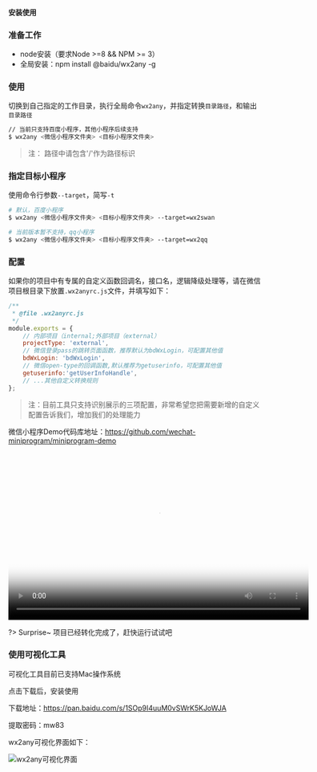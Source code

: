 #### 安装使用

### 准备工作
* node安装（要求Node >=8 && NPM >= 3）
* 全局安装：npm install @baidu/wx2any -g


### 使用
切换到自己指定的工作目录，执行全局命令`wx2any`，并指定转换`目录路径`，和输出`目录路径`

```bash
// 当前只支持百度小程序，其他小程序后续支持
$ wx2any <微信小程序文件夹> <目标小程序文件夹>
```
> 注： 路径中请包含'/'作为路径标识

### 指定目标小程序
使用命令行参数`--target`，简写`-t`
```bash
# 默认，百度小程序
$ wx2any <微信小程序文件夹> <目标小程序文件夹> --target=wx2swan

# 当前版本暂不支持，qq小程序
$ wx2any <微信小程序文件夹> <目标小程序文件夹> --target=wx2qq
```

### 配置
如果你的项目中有专属的自定义函数回调名，接口名，逻辑降级处理等，请在微信项目根目录下放置`.wx2anyrc.js`文件，并填写如下：
```javascript
/**
 * @file .wx2anyrc.js
 */
module.exports = {
    // 内部项目（internal;外部项目（external）
    projectType: 'external',
    // 微信登录pass的跳转页面函数，推荐默认为bdWxLogin，可配置其他值
    bdWxLogin: 'bdWxLogin',
    // 微信open-type的回调函数,默认推荐为getuserinfo，可配置其他值
    getuserinfo:'getUserInfoHandle',
    // ...其他自定义转换规则
};
```
> 注：目前工具只支持识别展示的三项配置，非常希望您把需要新增的自定义配置告诉我们，增加我们的处理能力


微信小程序Demo代码库地址：https://github.com/wechat-miniprogram/miniprogram-demo

<video controls="controls" preload="auto" poster="/union-static/public/static/joy-org/img/loading.png" width="600" height="335">
    <source src="/union-static/public/static/joy-org/video/trans_demo.mp4" type="video/mp4">
</video>

?> Surprise~ 项目已经转化完成了，赶快运行试试吧

### 使用可视化工具

可视化工具目前已支持Mac操作系统

点击下载后，安装使用

下载地址：https://pan.baidu.com/s/1SOp9I4uuM0vSWrK5KJoWJA

提取密码：mw83

wx2any可视化界面如下：

![wx2any可视化界面](https://issuecdn.baidupcs.com/issue/netdisk/ts_ad/help/1584934630.jpg)
